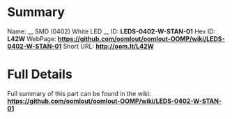 
Summary
=================

Name: __ SMD (0402) White LED __
ID: __LEDS-0402-W-STAN-01__
Hex ID: __L42W__
WebPage: __https://github.com/oomlout/oomlout-OOMP/wiki/LEDS-0402-W-STAN-01__
Short URL: __http://oom.lt/L42W__

Full Details
==========================
Full summary of this part can be found in the wiki:   
__https://github.com/oomlout/oomlout-OOMP/wiki/LEDS-0402-W-STAN-01__   


